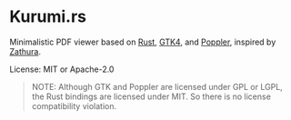 # Kurumi.rs

Minimalistic PDF viewer based on
[Rust](https://rust-lang.org),
[GTK4](https://gtk.org),
and [Poppler](https://poppler.freedesktop.org/),
inspired by [Zathura](https://pwmt.org/projects/zathura/).

License: MIT or Apache-2.0

> NOTE: Although GTK and Poppler are licensed under GPL or LGPL, the Rust bindings
> are licensed under MIT. So there is no license compatibility violation.

